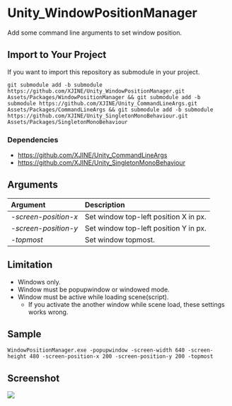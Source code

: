 # Unity_WindowPositionManager

Add some command line arguments to set window position.

## Import to Your Project

If you want to import this repository as submodule in your project.

```
git submodule add -b submodule https://github.com/XJINE/Unity_WindowPositionManager.git Assets/Packages/WindowPositionManager && git submodule add -b submodule https://github.com/XJINE/Unity_CommandLineArgs.git Assets/Packages/CommandLineArgs && git submodule add -b submodule https://github.com/XJINE/Unity_SingletonMonoBehaviour.git Assets/Packages/SingletonMonoBehaviour
```

### Dependencies

- https://github.com/XJINE/Unity_CommandLineArgs
- https://github.com/XJINE/Unity_SingletonMonoBehaviour

## Arguments

| Argument             | Description     |
|:---------------------|:--------------------------------------|
| *-screen-position-x* | Set window top-left position X in px. |
| *-screen-position-y* | Set window top-left position Y in px. |
| *-topmost*           | Set window topmost.                   |

## Limitation

- Windows only.
- Window must be popupwindow or windowed mode.
- Window must be active while loading scene(script).
    - If you activate the another window while scene load,
      these settings works wrong.

## Sample

```
WindowPositionManager.exe -popupwindow -screen-width 640 -screen-height 480 -screen-position-x 200 -screen-position-y 200 -topmost
```

## Screenshot

![](https://github.com/XJINE/Unity3D_WindowPositionManager/blob/master/screenshot0.gif)
